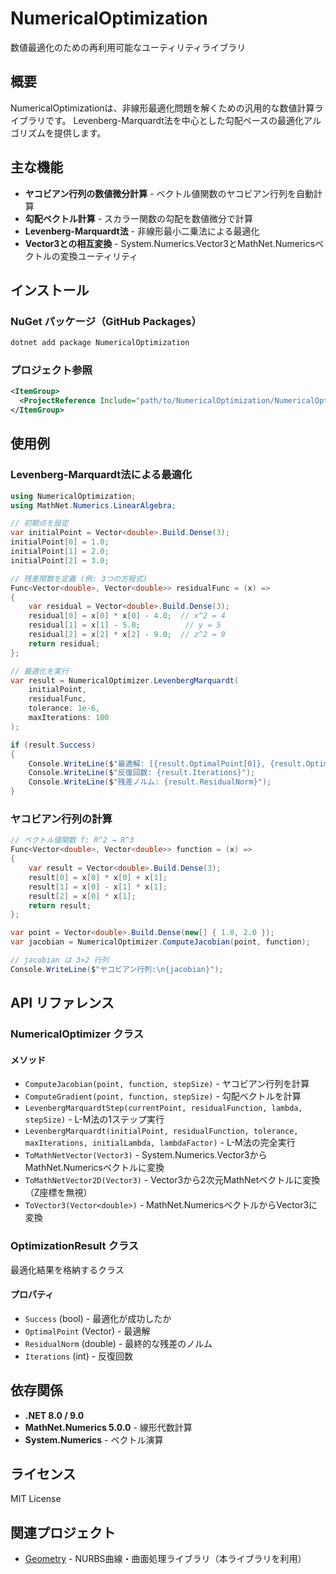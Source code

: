 # NumericalOptimization

数値最適化のための再利用可能なユーティリティライブラリ

## 概要

NumericalOptimizationは、非線形最適化問題を解くための汎用的な数値計算ライブラリです。
Levenberg-Marquardt法を中心とした勾配ベースの最適化アルゴリズムを提供します。

## 主な機能

- **ヤコビアン行列の数値微分計算** - ベクトル値関数のヤコビアン行列を自動計算
- **勾配ベクトル計算** - スカラー関数の勾配を数値微分で計算
- **Levenberg-Marquardt法** - 非線形最小二乗法による最適化
- **Vector3との相互変換** - System.Numerics.Vector3とMathNet.Numericsベクトルの変換ユーティリティ

## インストール

### NuGet パッケージ（GitHub Packages）

```bash
dotnet add package NumericalOptimization
```

### プロジェクト参照

```xml
<ItemGroup>
  <ProjectReference Include="path/to/NumericalOptimization/NumericalOptimization.csproj" />
</ItemGroup>
```

## 使用例

### Levenberg-Marquardt法による最適化

```csharp
using NumericalOptimization;
using MathNet.Numerics.LinearAlgebra;

// 初期点を設定
var initialPoint = Vector<double>.Build.Dense(3);
initialPoint[0] = 1.0;
initialPoint[1] = 2.0;
initialPoint[2] = 3.0;

// 残差関数を定義 (例: 3つの方程式)
Func<Vector<double>, Vector<double>> residualFunc = (x) =>
{
    var residual = Vector<double>.Build.Dense(3);
    residual[0] = x[0] * x[0] - 4.0;  // x^2 = 4
    residual[1] = x[1] - 5.0;          // y = 5
    residual[2] = x[2] * x[2] - 9.0;  // z^2 = 9
    return residual;
};

// 最適化を実行
var result = NumericalOptimizer.LevenbergMarquardt(
    initialPoint,
    residualFunc,
    tolerance: 1e-6,
    maxIterations: 100
);

if (result.Success)
{
    Console.WriteLine($"最適解: [{result.OptimalPoint[0]}, {result.OptimalPoint[1]}, {result.OptimalPoint[2]}]");
    Console.WriteLine($"反復回数: {result.Iterations}");
    Console.WriteLine($"残差ノルム: {result.ResidualNorm}");
}
```

### ヤコビアン行列の計算

```csharp
// ベクトル値関数 f: R^2 → R^3
Func<Vector<double>, Vector<double>> function = (x) =>
{
    var result = Vector<double>.Build.Dense(3);
    result[0] = x[0] * x[0] + x[1];
    result[1] = x[0] - x[1] * x[1];
    result[2] = x[0] * x[1];
    return result;
};

var point = Vector<double>.Build.Dense(new[] { 1.0, 2.0 });
var jacobian = NumericalOptimizer.ComputeJacobian(point, function);

// jacobian は 3×2 行列
Console.WriteLine($"ヤコビアン行列:\n{jacobian}");
```

## API リファレンス

### NumericalOptimizer クラス

#### メソッド

- `ComputeJacobian(point, function, stepSize)` - ヤコビアン行列を計算
- `ComputeGradient(point, function, stepSize)` - 勾配ベクトルを計算
- `LevenbergMarquardtStep(currentPoint, residualFunction, lambda, stepSize)` - L-M法の1ステップ実行
- `LevenbergMarquardt(initialPoint, residualFunction, tolerance, maxIterations, initialLambda, lambdaFactor)` - L-M法の完全実行
- `ToMathNetVector(Vector3)` - System.Numerics.Vector3からMathNet.Numericsベクトルに変換
- `ToMathNetVector2D(Vector3)` - Vector3から2次元MathNetベクトルに変換（Z座標を無視）
- `ToVector3(Vector<double>)` - MathNet.NumericsベクトルからVector3に変換

### OptimizationResult クラス

最適化結果を格納するクラス

#### プロパティ

- `Success` (bool) - 最適化が成功したか
- `OptimalPoint` (Vector<double>) - 最適解
- `ResidualNorm` (double) - 最終的な残差のノルム
- `Iterations` (int) - 反復回数

## 依存関係

- **.NET 8.0 / 9.0**
- **MathNet.Numerics 5.0.0** - 線形代数計算
- **System.Numerics** - ベクトル演算

## ライセンス

MIT License

## 関連プロジェクト

- [Geometry](https://github.com/otamo/Geometry) - NURBS曲線・曲面処理ライブラリ（本ライブラリを利用）
